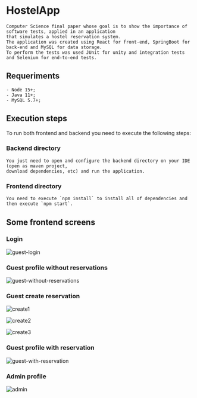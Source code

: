 # HostelApp

    Computer Science final paper whose goal is to show the importance of software tests, applied in an application 
    that simulates a hostel reservation system.
    The application was created using React for front-end, SpringBoot for back-end and MySQL for data storage. 
    To perform the tests was used JUnit for unity and integration tests and Selenium for end-to-end tests.

## Requeriments
    - Node 15+;
    - Java 11+;
    - MySQL 5.7+;

## Execution steps

  To run both frontend and backend you need to execute the following steps:

### Backend directory
    You just need to open and configure the backend directory on your IDE (open as maven project,
    download dependencies, etc) and run the application.
  
### Frontend directory
    You need to execute `npm install` to install all of dependencies and then execute `npm start`.
 
 ## Some frontend screens
 
 ### Login
 
 ![guest-login](https://user-images.githubusercontent.com/33725123/122142643-46fd0c00-ce26-11eb-8931-066bb3b12eac.png)


 ### Guest profile without reservations
 
 ![guest-without-reservations](https://user-images.githubusercontent.com/33725123/122142743-6eec6f80-ce26-11eb-8ba0-380ba84476ca.png)

 
 ### Guest create reservation
 
 ![create1](https://user-images.githubusercontent.com/33725123/122142980-daced800-ce26-11eb-93d3-d2f382b55231.png)

 ![create2](https://user-images.githubusercontent.com/33725123/122142984-dd313200-ce26-11eb-92ef-a7799f161630.png)

 ![create3](https://user-images.githubusercontent.com/33725123/122142992-df938c00-ce26-11eb-8920-ed69b510f616.png)


 ### Guest profile with reservation
 
 ![guest-with-reservation](https://user-images.githubusercontent.com/33725123/122142810-8cb9d480-ce26-11eb-8828-9fa5b92f1742.png)
 
 
 ### Admin profile
 
 ![admin](https://user-images.githubusercontent.com/33725123/122143039-fb972d80-ce26-11eb-98fd-14ad20296ed0.png)


